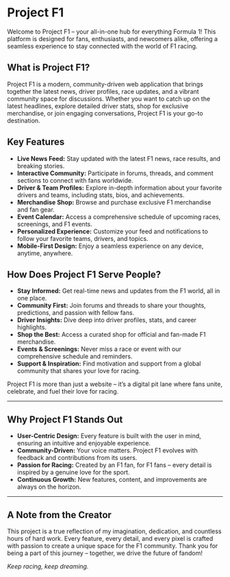# Project F1

Welcome to Project F1 – your all-in-one hub for everything Formula 1! This platform is designed for fans, enthusiasts, and newcomers alike, offering a seamless experience to stay connected with the world of F1 racing.

## What is Project F1?
Project F1 is a modern, community-driven web application that brings together the latest news, driver profiles, race updates, and a vibrant community space for discussions. Whether you want to catch up on the latest headlines, explore detailed driver stats, shop for exclusive merchandise, or join engaging conversations, Project F1 is your go-to destination.

## Key Features
- **Live News Feed:** Stay updated with the latest F1 news, race results, and breaking stories.
- **Interactive Community:** Participate in forums, threads, and comment sections to connect with fans worldwide.
- **Driver & Team Profiles:** Explore in-depth information about your favorite drivers and teams, including stats, bios, and achievements.
- **Merchandise Shop:** Browse and purchase exclusive F1 merchandise and fan gear.
- **Event Calendar:** Access a comprehensive schedule of upcoming races, screenings, and F1 events.
- **Personalized Experience:** Customize your feed and notifications to follow your favorite teams, drivers, and topics.
- **Mobile-First Design:** Enjoy a seamless experience on any device, anytime, anywhere.

## How Does Project F1 Serve People?
- **Stay Informed:** Get real-time news and updates from the F1 world, all in one place.
- **Community First:** Join forums and threads to share your thoughts, predictions, and passion with fellow fans.
- **Driver Insights:** Dive deep into driver profiles, stats, and career highlights.
- **Shop the Best:** Access a curated shop for official and fan-made F1 merchandise.
- **Events & Screenings:** Never miss a race or event with our comprehensive schedule and reminders.
- **Support & Inspiration:** Find motivation and support from a global community that shares your love for racing.

Project F1 is more than just a website – it’s a digital pit lane where fans unite, celebrate, and fuel their love for racing.

---

## Why Project F1 Stands Out
- **User-Centric Design:** Every feature is built with the user in mind, ensuring an intuitive and enjoyable experience.
- **Community-Driven:** Your voice matters. Project F1 evolves with feedback and contributions from its users.
- **Passion for Racing:** Created by an F1 fan, for F1 fans – every detail is inspired by a genuine love for the sport.
- **Continuous Growth:** New features, content, and improvements are always on the horizon.

---

## A Note from the Creator
This project is a true reflection of my imagination, dedication, and countless hours of hard work. Every feature, every detail, and every pixel is crafted with passion to create a unique space for the F1 community. Thank you for being a part of this journey – together, we drive the future of fandom!

*Keep racing, keep dreaming.*